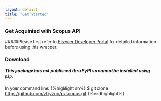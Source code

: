 ```yaml
---
layout: default
title: "Get Started"
---
```


### Get Acquinted with Scopus API

#####Please first refer to [Elsevier Developer Portal](http://dev.elsevier.com/index.html) for detailed information before using this wrapper.

### Download

##### This package has not published thru PyPI so cannot be installed using `pip`.

In your command line:
{%highlight sh%}
$ git clone https://github.com/zhiyzuo/pyscopus.git
{%endhighlight%}



